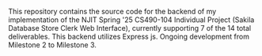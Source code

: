 This repository contains the source code for the backend of my implementation of the NJIT Spring '25 CS490-104 Individual Project (Sakila Database Store Clerk Web Interface), currently supporting 7 of the 14 total deliverables. This backend utilizes Express js. Ongoing development from Milestone 2 to Milestone 3.
